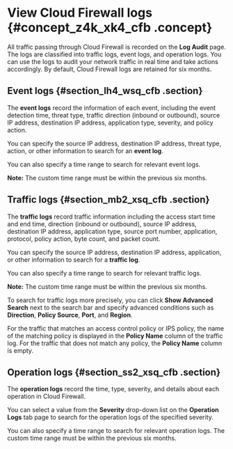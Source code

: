 # View Cloud Firewall logs {#concept_z4k_xk4_cfb .concept}

All traffic passing through Cloud Firewall is recorded on the **Log Audit** page. The logs are classified into traffic logs, event logs, and operation logs. You can use the logs to audit your network traffic in real time and take actions accordingly. By default, Cloud Firewall logs are retained for six months.

## Event logs {#section_lh4_wsq_cfb .section}

The **event logs** record the information of each event, including the event detection time, threat type, traffic direction \(inbound or outbound\), source IP address, destination IP address, application type, severity, and policy action.

You can specify the source IP address, destination IP address, threat type, action, or other information to search for an **event log**.

You can also specify a time range to search for relevant event logs.

**Note:** The custom time range must be within the previous six months.

## Traffic logs {#section_mb2_xsq_cfb .section}

The **traffic logs** record traffic information including the access start time and end time, direction \(inbound or outbound\), source IP address, destination IP address, application type, source port number, application, protocol, policy action, byte count, and packet count.

You can specify the source IP address, destination IP address, application, or other information to search for a **traffic log**.

You can also specify a time range to search for relevant traffic logs.

**Note:** The custom time range must be within the previous six months.

To search for traffic logs more precisely, you can click **Show Advanced Search** next to the search bar and specify advanced conditions such as **Direction**, **Policy Source**, **Port**, and **Region**.

For the traffic that matches an access control policy or IPS policy, the name of the matching policy is displayed in the **Policy Name** column of the traffic log. For the traffic that does not match any policy, the **Policy Name** column is empty.

## Operation logs {#section_ss2_xsq_cfb .section}

The **operation logs** record the time, type, severity, and details about each operation in Cloud Firewall.

You can select a value from the **Severity** drop-down list on the **Operation Logs** tab page to search for the operation logs of the specified severity.

You can also specify a time range to search for relevant operation logs. The custom time range must be within the previous six months.

